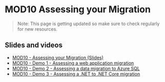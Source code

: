 # MOD10 Assessing your Migration

> Note: This page is getting updated so make sure to check regularly for new resources.

## Slides and videos

- [MOD10 - Assessing your Migration (Slides)](https://virtualtrainingdays.blob.core.windows.net/resources/MOD10-AssessingYourMigration.pptx)
- [MOD10 - Demo 1 - Assessing a web application migration](https://virtualtrainingdays.blob.core.windows.net/resources/MOD10-Demo1-AssessingAWebApplicationMigration.mp4)
- [MOD10 - Demo 2 - Assessing a data migration to Azure SQL](https://virtualtrainingdays.blob.core.windows.net/resources/MOD10-Demo2-AssessingADataMigrationToAzureSQL.mp4)
- [MOD10 - Demo 3 - Assessing a .NET to .NET Core migration](https://virtualtrainingdays.blob.core.windows.net/resources/MOD10-Demo3-AssessingADotnetToDotnetCoreMigration.mp4)
